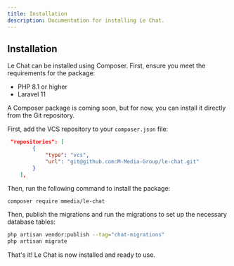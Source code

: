 ```yaml
---
title: Installation
description: Documentation for installing Le Chat.
---
```


## Installation
Le Chat can be installed using Composer. First, ensure you meet the requirements for the package:
- PHP 8.1 or higher
- Laravel 11

A Composer package is coming soon, but for now, you can install it directly from the Git repository.

First, add the VCS repository to your `composer.json` file:
```json
 "repositories": [
        {
            "type": "vcs",
            "url": "git@github.com:M-Media-Group/le-chat.git"
        }
    ],
```

Then, run the following command to install the package:
```bash
composer require mmedia/le-chat
```

Then, publish the migrations and run the migrations to set up the necessary database tables:

```bash
php artisan vendor:publish --tag="chat-migrations"
php artisan migrate
```

That's it! Le Chat is now installed and ready to use.